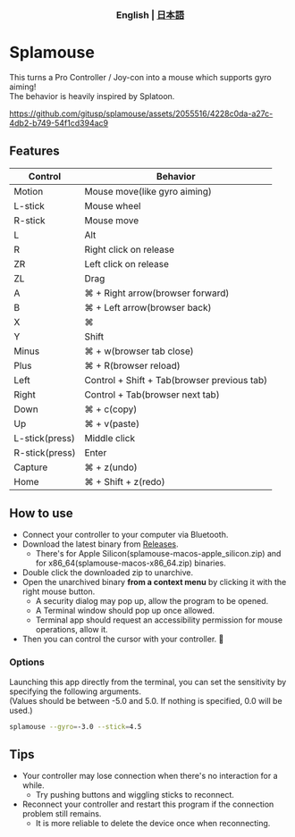 <h3 align="center">
  English | <a href="https://github.com/gitusp/splamouse/blob/master/splamouse/README-ja.md">日本語</a>
</h3>

# Splamouse

This turns a Pro Controller / Joy-con into a mouse which supports gyro aiming!  
The behavior is heavily inspired by Splatoon.

https://github.com/gitusp/splamouse/assets/2055516/4228c0da-a27c-4db2-b749-54f1cd394ac9

## Features

| Control        | Behavior                                    |
|----------------|---------------------------------------------|
| Motion         | Mouse move(like gyro aiming)                |
| L-stick        | Mouse wheel                                 |
| R-stick        | Mouse move                                  |
| L              | Alt                                         |
| R              | Right click on release                      |
| ZR             | Left click on release                       |
| ZL             | Drag                                        |
| A              | ⌘ + Right arrow(browser forward)            |
| B              | ⌘ + Left arrow(browser back)                |
| X              | ⌘                                           |
| Y              | Shift                                       |
| Minus          | ⌘ + w(browser tab close)                    |
| Plus           | ⌘ + R(browser reload)                       |
| Left           | Control + Shift + Tab(browser previous tab) |
| Right          | Control + Tab(browser next tab)             |
| Down           | ⌘ + c(copy)                                 |
| Up             | ⌘ + v(paste)                                |
| L-stick(press) | Middle click                                |
| R-stick(press) | Enter                                       |
| Capture        | ⌘ + z(undo)                                 |
| Home           | ⌘ + Shift + z(redo)                         |

## How to use

- Connect your controller to your computer via Bluetooth.
- Download the latest binary from [Releases](https://github.com/gitusp/splamouse/releases).
    - There's for Apple Silicon(splamouse-macos-apple_silicon.zip) and for x86_64(splamouse-macos-x86_64.zip) binaries.
- Double click the downloaded zip to unarchive.
- Open the unarchived binary **from a context menu** by clicking it with the right mouse button.
    - A security dialog may pop up, allow the program to be opened.
    - A Terminal window should pop up once allowed.
    - Terminal app should request an accessibility permission for mouse operations, allow it.
- Then you can control the cursor with your controller. :tada:

### Options

Launching this app directly from the terminal, you can set the sensitivity by specifying the following arguments.  
(Values should be between -5.0 and 5.0. If nothing is specified, 0.0 will be used.)

```sh
splamouse --gyro=-3.0 --stick=4.5
```

## Tips

- Your controller may lose connection when there's no interaction for a while.
    - Try pushing buttons and wiggling sticks to reconnect.
- Reconnect your controller and restart this program if the connection problem still remains.
    - It is more reliable to delete the device once when reconnecting.
